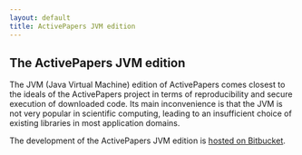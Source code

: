 ```yaml
---
layout: default
title: ActivePapers JVM edition
---
```


## The ActivePapers JVM edition

The JVM (Java Virtual Machine) edition of ActivePapers comes closest
to the ideals of the ActivePapers project in terms of reproducibility
and secure execution of downloaded code. Its main inconvenience is
that the JVM is not very popular in scientific computing, leading to
an insufficient choice of existing libraries in most application
domains.

The development of the ActivePapers JVM edition is
[hosted on Bitbucket](https://bitbucket.org/khinsen/active_papers).

